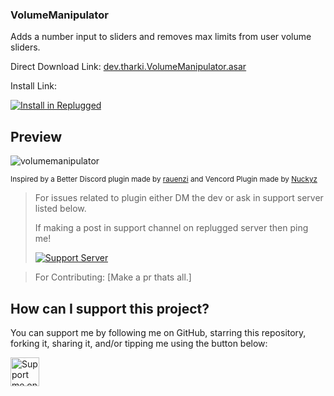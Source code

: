 ### VolumeManipulator

Adds a number input to sliders and removes max limits from user volume sliders.


Direct Download Link: [dev.tharki.VolumeManipulator.asar](https://github.com/Tharki-God/VolumeManipulator/releases/latest/download/dev.tharki.VolumeManipulator.asar)

Install Link:


[![Install in Replugged](https://img.shields.io/badge/-Install%20in%20Replugged-blue?style=for-the-badge&logo=none)](https://replugged.dev/install?identifier=dev.tharki.VolumeManipulator)

## Preview
![volumemanipulator](https://i.imgur.com/E1xsuZ1.png)

<sub>Inspired by a Better Discord plugin made by
[rauenzi](https://github.com/rauenzi/BetterDiscordAddons/tree/master/Plugins/BetterVolume) and Vencord Plugin made by [Nuckyz](https://github.com/Vendicated/Vencord/blob/main/src/plugins/volumeBooster.discordDesktop.ts)</sub>

> For issues related to plugin either DM the dev or ask in support server listed below.
>
>If making a post in support channel on replugged server then ping me!
>
> [![Support Server](https://discordapp.com/api/guilds/919649417005506600/widget.png?style=banner3)](https://discord.gg/SgKSKyh9gY)

> For Contributing: [Make a pr thats all.]

## How can I support this project?
You can support me by following me on GitHub, starring this repository, forking it, sharing it, and/or tipping me using the button below:

<a href='https://ko-fi.com/tharki' target='_blank'><img height='35' style='border:0px;height:46px;' src='https://storage.ko-fi.com/cdn/brandasset/kofi_s_tag_white.png' border='0' alt='Support me on ko-fi.com' />

